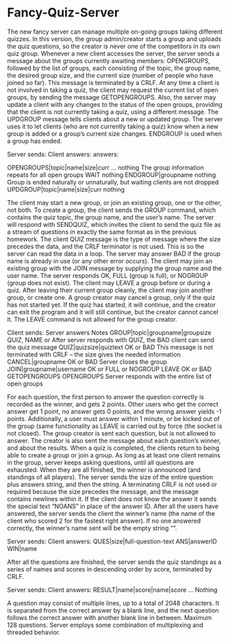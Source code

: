 # Fancy-Quiz-Server

The new fancy server can manage multiple on-going groups taking different quizzes. In this version, the group
admin/creator starts a group and uploads the quiz questions, so the creator is never one of the competitors in its
own quiz group.
Whenever a new client accesses the server, the server sends a message about the groups currently awaiting
members: OPENGROUPS, followed by the list of groups, each consisting of the topic, the group name, the
desired group size, and the current size (number of people who have joined so far). This message is terminated
by a CRLF. At any time a client is not involved in taking a quiz, the client may request the current list of open
groups, by sending the message GETOPENGROUPS. Also, the server may update a client with any changes to
the status of the open groups, providing that the client is not currently taking a quiz, using a different message.
The UPDGROUP message tells clients about a new or updated group. The server uses it to let clients (who are
not currently taking a quiz) know when a new group is added or a group’s current size changes. ENDGROUP is
used when a group has ended.

Server sends:                          Client                            answers:
                                       answers:
                                    
OPENGROUPS|topic|name|size|curr …      nothing                        The group information repeats for all open
                                                                      groups
WAIT                                   nothing
ENDGROUP|groupname                     nothing                        Group is ended naturally or unnaturally, but
                                                                      waiting clients are not dropped
UPDGROUP|topic|name|size|curr          nothing

The client may start a new group, or join an existing group, one or the other, not both. To create a group, the
client sends the GROUP command, which contains the quiz topic, the group name, and the user’s name. The
server will respond with SENDQUIZ, which invites the client to send the quiz file as a stream of questions in
exactly the same format as in the previous homework. The client QUIZ message is the type of message where
the size precedes the data, and the CRLF terminator is not used. This is so the server can read the data in a loop.
The server may answer BAD if the group name is already in use (or any other error occurs).
The client may join an existing group with the JOIN message by supplying the group name and the user name.
The server responds OK, FULL (group is full), or NOGROUP (group does not exist).
The client may LEAVE a group before or during a quiz. After leaving their current group cleanly, the client may
join another group, or create one.
A group creator may cancel a group, only if the quiz has not started yet. If the quiz has started, it will continue,
and the creator can exit the program and it will still continue, but the creator cannot cancel it. The LEAVE
command is not allowed for the group creator.

Client sends:                          Server answers                 Notes
GROUP|topic|groupname|groupsize        QUIZ, NAME or                  After server responds with QUIZ, the
                                       BAD                            client can send the quiz message
QUIZ|quizsize|quiztext                 OK or BAD                      This message is not terminated with
                                                                      CRLF – the size gives the needed
                                                                      information
CANCEL|groupname                       OK or BAD                      Server closes the group
JOIN|groupname|username                OK or FULL or
                                       NOGROUP
LEAVE                                  OK or BAD
GETOPENGROUPS                          OPENGROUPS                     Server responds with the entire list of
                                                                      open groups
                                                                      
For each question, the first person to answer the question correctly is recorded as
the winner, and gets 2 points. Other users who get the correct answer get 1 point, no answer gets 0 points, and
the wrong answer yields -1 points. Additionally, a user must answer within 1 minute, or be kicked out of the
group (same functionality as LEAVE is carried out by force (the socket is not closed).
The group creator is sent each question, but is not allowed to answer. The creator is also sent the message about
each question’s winner, and about the results. When a quiz is completed, the clients return to being able to create
a group or join a group.
As long as at least one client remains in the group, server keeps asking questions, until all questions are exhausted. When they are all finished, the
winner is announced (and standings of all players).
The server sends the size of the entire question plus answers string, and then the string. A terminating CRLF is
not used or required because the size precedes the message, and the message contains newlines within it. If the
client does not know the answer it sends the special text “NOANS” in place of the answer ID.
After all the users have answered, the server sends the client the winner’s name (the name of the client who scored
2 for the fastest right answer). If no one answered correctly, the winner’s name sent will be the empty string “”.

Server sends:                                                       Client answers:
QUES|size|full-question-text                                        ANS|answerID
WIN|name

After all the questions are finished, the server sends the quiz standings as a series of names and scores in
descending order by score, terminated by CRLF.

Server sends:                                                       Client answers:
RESULT|name|score|name|score …                                      Nothing

A question may consist of multiple lines, up to a total of 2048 characters. It is separated from the correct answer by a blank line, and the next question follows the correct
answer with another blank line in between. Maximum 128 questions.
Server employs some combination of multiplexing and threaded behavior.
